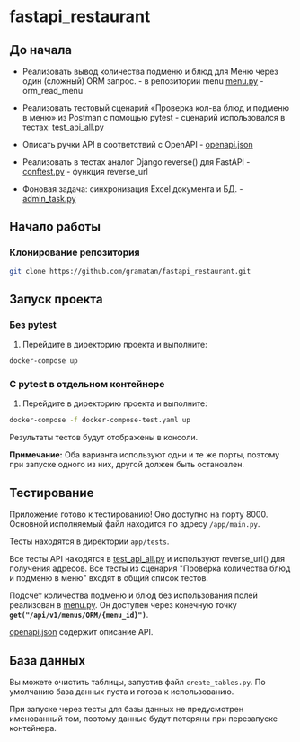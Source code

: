 # fastapi_restaurant

## До начала
* Реализовать вывод количества подменю и блюд для Меню через один (сложный) ORM запрос. - в репозитории menu
[menu.py](app%2Frepository%2Fmenu.py) - orm_read_menu
* Реализовать тестовый сценарий «Проверка кол-ва блюд и подменю в меню» из Postman с помощью pytest -
сценарий использовался в тестах: [test_api_all.py](app%2Ftests%2Ftest_api_all.py)
* Описать ручки API в соответствий c OpenAPI - [openapi.json](openapi.json)
* Реализовать в тестах аналог Django reverse() для FastAPI - [conftest.py](app%2Ftests%2Fconftest.py) - функция reverse_url


* Фоновая задача: синхронизация Excel документа и БД. - [admin_task.py](admin_task.py)

## Начало работы

### Клонирование репозитория

```bash
git clone https://github.com/gramatan/fastapi_restaurant.git
```

## Запуск проекта

### Без pytest

1. Перейдите в директорию проекта и выполните:

```bash
docker-compose up
```

### С pytest в отдельном контейнере

1. Перейдите в директорию проекта и выполните:

```bash
docker-compose -f docker-compose-test.yaml up
```

Результаты тестов будут отображены в консоли.

**Примечание:** Оба варианта используют одни и те же порты, поэтому при запуске одного из них, другой должен быть остановлен.

## Тестирование

Приложение готово к тестированию! Оно доступно на порту 8000. Основной исполняемый файл находится по адресу `/app/main.py`.

Тесты находятся в директории `app/tests`.

Все тесты API находятся в [test_api_all.py](app%2Ftests%2Ftest_api_all.py) и используют reverse_url() для получения адресов.
Все тесты из сценария "Проверка количества блюд и подменю в меню" входят в общий список тестов.

Подсчет количества подменю и блюд без использования полей реализован в [menu.py](app%2Frepository%2Fmenu.py).
Он доступен через конечную точку **`get("/api/v1/menus/ORM/{menu_id}")`**.

[openapi.json](openapi.json) содержит описание API.

## База данных

Вы можете очистить таблицы, запустив файл `create_tables.py`. По умолчанию база данных пуста и готова к использованию.

При запуске через тесты для базы данных не предусмотрен именованный том, поэтому данные будут потеряны при перезапуске контейнера.
